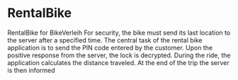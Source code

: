 # RentalBike
RentalBike for BikeVerleih
For security, the bike must send its last location to the server after a specified time. The central task of the rental bike application is to send the PIN code entered by the customer. Upon the positive response from the server, the lock is decrypted. During the ride, the application calculates the distance traveled. At the end of the trip the server is then informed
